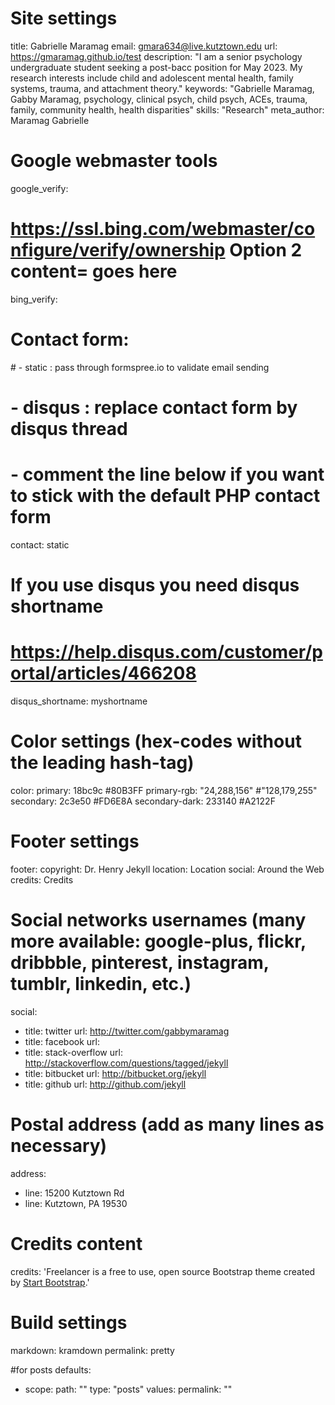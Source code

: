 # Site settings
title: Gabrielle Maramag
email: gmara634@live.kutztown.edu
url: https://gmaramag.github.io/test
description: "I am a senior psychology undergraduate student seeking a post-bacc position for May 2023. My research interests include child and adolescent mental health, family systems, trauma, and attachment theory."
keywords: "Gabrielle Maramag, Gabby Maramag, psychology, clinical psych, child psych, ACEs, trauma, family, community health, health disparities"
skills: "Research"
meta_author: Maramag Gabrielle

# Google webmaster tools
google_verify:

# https://ssl.bing.com/webmaster/configure/verify/ownership Option 2 content= goes here
bing_verify:

# Contact form:
# - static : pass through formspree.io to validate email sending
# - disqus : replace contact form by disqus thread
# - comment the line below if you want to stick with the default PHP contact form
contact: static

# If you use disqus you need disqus shortname
# https://help.disqus.com/customer/portal/articles/466208
disqus_shortname: myshortname

# Color settings (hex-codes without the leading hash-tag)
color:
  primary: 18bc9c #80B3FF
  primary-rgb: "24,288,156" #"128,179,255"
  secondary: 2c3e50 #FD6E8A
  secondary-dark: 233140 #A2122F

# Footer settings
footer:
  copyright: Dr. Henry Jekyll
  location: Location
  social: Around the Web
  credits: Credits

# Social networks usernames (many more available: google-plus, flickr, dribbble, pinterest, instagram, tumblr, linkedin, etc.)
social:
  - title: twitter
    url: http://twitter.com/gabbymaramag
  - title: facebook
    url:
  - title: stack-overflow
    url: http://stackoverflow.com/questions/tagged/jekyll
  - title: bitbucket
    url: http://bitbucket.org/jekyll
  - title: github
    url: http://github.com/jekyll

# Postal address (add as many lines as necessary)
address:
  - line: 15200 Kutztown Rd
  - line: Kutztown, PA 19530

# Credits content
credits: 'Freelancer is a free to use, open source Bootstrap theme created by <a href="http://startbootstrap.com">Start Bootstrap</a>.'

# Build settings
markdown: kramdown
permalink: pretty

#for posts
defaults:
  - scope:
      path: ""
      type: "posts"
    values:
      permalink: ""
